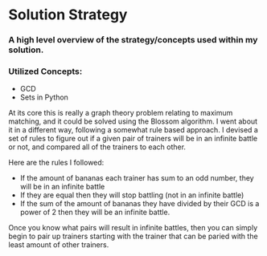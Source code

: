 # Solution Strategy
### A high level overview of the strategy/concepts used within my solution.

### Utilized Concepts:
* GCD
* Sets in Python

At its core this is really a graph theory problem relating to maximum matching, and it could be solved using the Blossom algorithm. I went about it in a different way, following a somewhat rule based approach. I devised a set of rules to figure out if a given pair of trainers will be in an infinite battle or not, and compared all of the trainers to each other.

Here are the rules I followed:
* If the amount of bananas each trainer has sum to an odd number, they will be in an infinite battle
* If they are equal then they will stop battling (not in an infinite battle)
* If the sum of the amount of bananas they have divided by their GCD is a power of 2 then they will be an infinite battle.

Once you know what pairs will result in infinite battles, then you can simply begin to pair up trainers starting with the trainer that can be paried with the least amount of other trainers.

